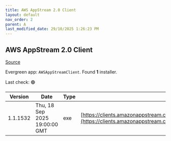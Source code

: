 ```yaml
---
title: AWS AppStream 2.0 Client
layout: default
nav_order: 2
parent: A
last_modified_date: 29/10/2025 1:26:23 PM
---
```


## AWS AppStream 2.0 Client

[Source](https://docs.aws.amazon.com/en_us/appstream2/latest/developerguide/client-release-versions.html)

Evergreen app: `AWSAppStreamClient`. Found **1** installer.

Last check: 🟢

| Version  | Date                          | Type | URI                                                                                                                                                                                              |
| -------- | ----------------------------- | ---- | ------------------------------------------------------------------------------------------------------------------------------------------------------------------------------------------------ |
| 1.1.1532 | Thu, 18 Sep 2025 19:00:00 GMT | exe  | [https://clients.amazonappstream.com/installers/windows/AmazonAppStreamClientSetup_1.1.1532.exe](https://clients.amazonappstream.com/installers/windows/AmazonAppStreamClientSetup_1.1.1532.exe) |
